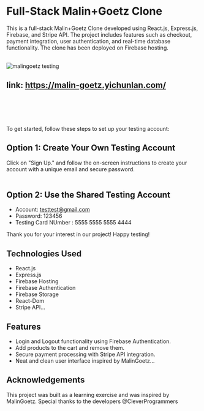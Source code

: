 # Full-Stack Malin+Goetz Clone
This is a full-stack Malin+Goetz Clone developed using React.js, Express.js, Firebase, and Stripe API. 
The project includes features such as checkout, payment integration, user authentication, and real-time database functionality. 
The clone has been deployed on Firebase hosting. <br/><br/>

![malingoetz testing](https://github.com/yclanlan/marlin-goetz-store/assets/97862198/80adac0f-ae49-4e5d-be9f-2e403b5313ec)

## link: https://malin-goetz.yichunlan.com/<br/><br/><br/><br/>


To get started, follow these steps to set up your testing account:

## Option 1: Create Your Own Testing Account

Click on "Sign Up." and follow the on-screen instructions to create your account with a unique email and secure password. <br/><br/>
## Option 2: Use the Shared Testing Account 

* Account: testtest@gmail.com <br/>
* Password: 123456
* Testing Card NUmber : 5555 5555 5555 4444


Thank you for your interest in our project! Happy testing!


## Technologies Used
* React.js
* Express.js
* Firebase Hosting
* Firebase Authentication
* Firebase Storage
* React-Dom
* Stripe API...

## Features
* Login and Logout functionality using Firebase Authentication.
* Add products to the cart and remove them.
* Secure payment processing with Stripe API integration.
* Neat and clean user interface inspired by MalinGoetz...

## Acknowledgements
This project was built as a learning exercise and was inspired by MalinGoetz. 
Special thanks to the developers @CleverProgrammers


